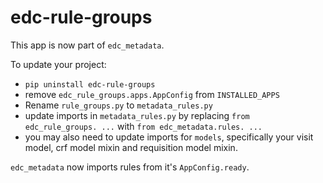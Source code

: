 # edc-rule-groups

This app is now part of `edc_metadata`.

To update your project:

* `pip uninstall edc-rule-groups`
* remove `edc_rule_groups.apps.AppConfig` from `INSTALLED_APPS`
* Rename `rule_groups.py` to `metadata_rules.py`
* update imports in  `metadata_rules.py` by replacing `from edc_rule_groups. ...` 
  with `from edc_metadata.rules. ...`
* you may also need to update imports for `models`, specifically your visit model,
  crf model mixin and requisition model mixin.

`edc_metadata` now imports rules from it's `AppConfig.ready`. 